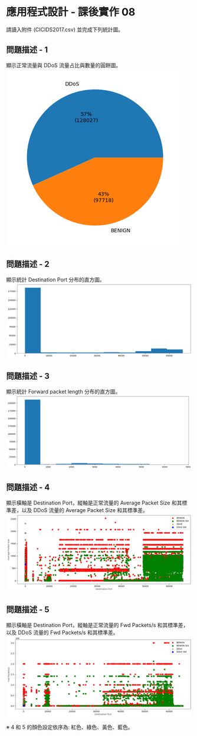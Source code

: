 # 應用程式設計 - 課後實作 08
請讀入附件 (CICIDS2017.csv) 並完成下列統計圖。
## 問題描述 - 1
顯示正常流量與 DDoS 流量占比與數量的圓餅圖。
![Alt text](image/image0.png)
## 問題描述 - 2
顯示統計 Destination Port 分布的直方圖。
![Alt text](image/image1.png)
## 問題描述 - 3
顯示統計 Forward packet length 分布的直方圖。
![Alt text](image/image2.png)
## 問題描述 - 4
顯示橫軸是 Destination Port，縱軸是正常流量的 Average Packet Size 和其標準差，以及 DDoS 流量的 Average Packet Size 和其標準差。 
![Alt text](image/image3.png)
## 問題描述 - 5
顯示橫軸是 Destination Port，縱軸是正常流量的 Fwd Packets/s 和其標準差，以及 DDoS 流量的 Fwd Packets/s 和其標準差。 
![Alt text](image/image4.png)

※ 4 和 5 的顏色設定依序為: 紅色、綠色、黃色、藍色。
